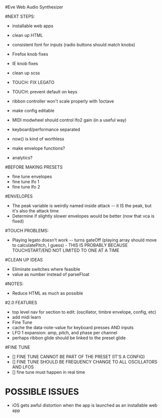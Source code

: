#Eve Web Audio Synthesizer

#NEXT STEPS:
* installable web apps

* clean up HTML

* consistent font for inputs (radio buttons should match knobs)
* Firefox knob fixes
* IE knob fixes

* clean up scss

* TOUCH: FIX LEGATO
* TOUCH: prevent default on keys
* ribbon controller won't scale properly with 1octave

* make config editable
* MIDI modwheel should control lfo2 gain (in a useful way)
* keyboard/performance separated

* now() is kind of worthless
* make envelope functions?

* analytics?

#BEFORE MAKING PRESETS
* fine tune envelopes
* fine tune lfo 1
* fine tune lfo 2


#ENVELOPES
* The peak variable is weirdly named inside attack -- it IS the peak, but it's also the attack time
* Determine if slightly slower envelopes would be better (now that vca is fixed)


#TOUCH PROBLEMS:
* Playing legato doesn't work -- turns gateOff (playing array should move to calculatePitch, I guess) - THIS IS PROBABLY BECAUSE TOUCHSTART/END NOT LIMITED TO ONE AT A TIME


#CLEAN UP IDEAS
* Eliminate switches where feasible
* value as number instead of parseFloat

#NOTES:
* Reduce HTML as much as possible


#2.0 FEATURES
* top level nav for section to edit: (oscillator, timbre envelope, config, etc)
* add midi learn
* Fine Tune
* cache the data-note-value for keyboard presses AND inputs
* LFO 1 expansion: amp, pitch, and phase per channel
* perhaps ribbon glide should be linked to the preset glide


#FINE TUNE
* [] FINE TUNE CANNOT BE PART OF THE PRESET (IT'S A CONFIG)
* [] FINE TUNE SHOULD BE FREQUENCY CHANGE TO ALL OSCILLATORS AND LFOS
* [] fine tune must happen in real time

# POSSIBLE ISSUES
* iOS gets awful distortion when the app is launched as an installable web app
